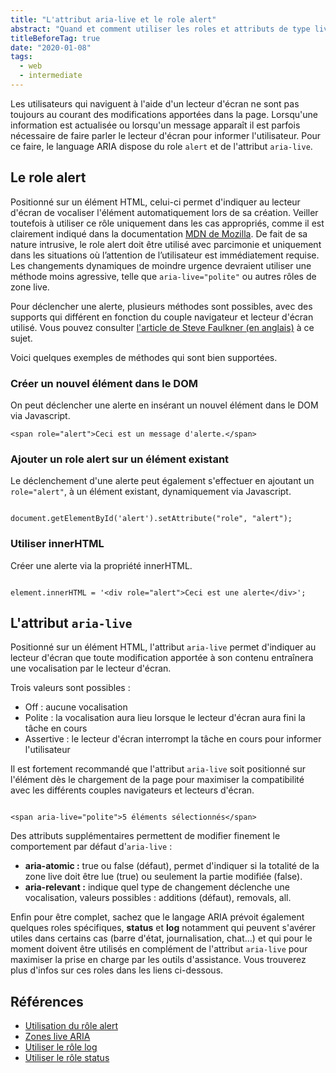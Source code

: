 ```yaml
---
title: "L'attribut aria-live et le role alert"
abstract: "Quand et comment utiliser les roles et attributs de type live"
titleBeforeTag: true
date: "2020-01-08"
tags:
  - web
  - intermediate
---
```

  
Les utilisateurs qui naviguent à l'aide d'un lecteur d'écran ne sont pas toujours au courant des modifications apportées dans la page. Lorsqu'une information est actualisée ou lorsqu'un message apparaît il est parfois nécessaire de faire parler le lecteur d'écran pour informer l'utilisateur. Pour ce faire, le language <abbr>ARIA</abbr> dispose du role `alert` et de l'attribut `aria-live`.

## Le role alert

Positionné sur un élément HTML, celui-ci permet d'indiquer au lecteur d'écran de vocaliser l'élément automatiquement lors de sa création. Veiller toutefois à utiliser ce rôle uniquement dans les cas appropriés, comme il est clairement indiqué dans la documentation [MDN de Mozilla](https://developer.mozilla.org/fr/docs/Accessibilit%C3%A9/ARIA/Techniques_ARIA/Utiliser_le_r%C3%B4le_alert). De fait de sa nature intrusive, le role alert doit être utilisé avec parcimonie et uniquement dans les situations où l’attention de l’utilisateur est immédiatement requise. Les changements dynamiques de moindre urgence devraient utiliser une méthode moins agressive, telle que `aria-live="polite"` ou autres rôles de zone live.

Pour déclencher une alerte, plusieurs méthodes sont possibles, avec des supports qui différent en fonction du couple navigateur et lecteur d'écran utilisé. Vous pouvez consulter [l'article de Steve Faulkner (en anglais)](https://developer.paciellogroup.com/blog/2017/04/aria-alert-support/) à ce sujet.

Voici quelques exemples de méthodes qui sont bien supportées.

### Créer un nouvel élément dans le DOM
On peut déclencher une alerte en insérant un nouvel élément dans le <abbr>DOM</abbr> via Javascript.

<pre><code class="html">&lt;span role="alert"&gt;Ceci est un message d'alerte.&lt;/span&gt;</code></pre>

### Ajouter un role alert sur un élément existant
Le déclenchement d'une alerte peut également s'effectuer en ajoutant un `role="alert"`, à un élément existant, dynamiquement via Javascript.

<pre><code class="js">
document.getElementById('alert').setAttribute("role", "alert");
</code></pre>

### Utiliser innerHTML

Créer une alerte via la propriété innerHTML.
<pre><code class="js">
element.innerHTML = '&lt;div role="alert"&gt;Ceci est une alerte&lt;/div&gt;';
</code></pre>

## L'attribut `aria-live`

Positionné sur un élément HTML, l'attribut `aria-live` permet d'indiquer au lecteur d'écran que toute modification apportée à son contenu entraînera une vocalisation par le lecteur d'écran.  

Trois valeurs sont possibles : 
- Off : aucune vocalisation
- Polite : la vocalisation aura lieu lorsque le lecteur d'écran aura fini la tâche en cours
- Assertive : le lecteur d'écran interrompt la tâche en cours pour informer l'utilisateur

Il est fortement recommandé que l'attribut `aria-live` soit positionné sur l'élément dès le chargement de la page pour maximiser la compatibilité avec les différents couples navigateurs et lecteurs d'écran.

<pre><code class="html">
&lt;span aria-live="polite"&gt;5 éléments sélectionnés&lt;/span&gt;
</code></pre>
  
Des attributs supplémentaires permettent de modifier finement le comportement par défaut d'`aria-live`&nbsp;:

- **aria-atomic&nbsp;:**  true ou false (défaut), permet d'indiquer si la totalité de la zone live doit être lue (true) ou seulement la partie modifiée (false).
- **aria-relevant&nbsp;:** indique quel type de changement déclenche une vocalisation, valeurs possibles&nbsp;: additions (défaut), removals, all.

Enfin pour être complet, sachez que le langage <abbr>ARIA</abbr> prévoit également quelques roles spécifiques, **status** et **log** notamment qui peuvent s'avérer utiles dans certains cas (barre d'état, journalisation, chat…) et qui pour le moment doivent être utilisés en complément de l'attribut `aria-live` pour maximiser la prise en charge par les outils d'assistance. Vous trouverez plus d'infos sur ces roles dans les liens ci-dessous.


## Références
- [Utilisation du rôle alert](https://developer.mozilla.org/fr/docs/Web/Accessibility/ARIA/Roles/alert_role)
- [Zones live ARIA](https://developer.mozilla.org/fr/docs/Accessibilit%C3%A9/ARIA/Zones_live_ARIA)
- [Utiliser le rôle log](https://developer.mozilla.org/fr/docs/Accessibilit%C3%A9/ARIA/Techniques_ARIA/Utiliser_le_role_log)
- [Utiliser le rôle status](https://developer.mozilla.org/fr/docs/Accessibilit%C3%A9/ARIA/Techniques_ARIA/Utiliser_le_role_status)